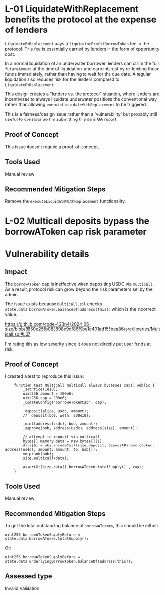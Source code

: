 # L-01 LiquidateWithReplacement benefits the protocol at the expense of lenders

`LiquidateByReplacement` pays a `liquidatorProfitBorrowToken` fee to the protocol. This fee is essentially carried by lenders in the form of opportunity cost.

In a normal liquidation of an underwater borrower, lenders can claim the full `futureAmount` at the time of liquidation, and earn interest by re-lending those funds immediately, rather than having to wait for the due date. A regular liquidation also reduces risk for the lenders compared to `LiquidateByReplacement`.

This design creates a "lenders vs. the protocol" situation, where lenders are incentivized to always liquidate underwater positions the conventional way rather than allowing `executeLiquidateWithReplacement` to be triggered.

This is a fairness/design issue rather than a 'vulnerability' but probably still useful to consider so I'm submitting this as a QA report.

## Proof of Concept

This issue doesn't require a proof-of-concept. 

## Tools Used

Manual review

## Recommended Mitigation Steps

Remove the `executeLiquidateWithReplacement` functionality.

# L-02 Multicall deposits bypass the borrowAToken cap risk parameter

# Vulnerability details

## Impact
The `borrowAToken` cap is ineffective when depositing USDC via `multicall`. As a result, protocol risk can grow beyond the risk parameters set by the admin.

The issue exists because `Multicall.sol` checks `state.data.borrowAToken.balanceOf(address(this))` which is the incorrect value.

https://github.com/code-423n4/2024-06-size/blob/8850e25fb088898e9cf86f9be1c401ad155bea86/src/libraries/Multicall.sol#L37

I'm rating this as low severity since it does not directly put user funds at risk.

## Proof of Concept

I created a test to reproduce this issue:

```
    function test_Multicall_multicall_always_bypasses_cap() public {
        _setPrice(1e18);
        uint256 amount = 100e6;
        uint256 cap = 100e6;
        _updateConfig("borrowATokenCap", cap);

        _deposit(alice, usdc, amount);
        // _deposit(bob, weth, 200e18);

        _mint(address(usdc), bob, amount);
        _approve(bob, address(usdc), address(size), amount);

        // attempt to reposit via multicall
        bytes[] memory data = new bytes[](1);
        data[0] = abi.encodeCall(size.deposit, DepositParams({token: address(usdc), amount: amount, to: bob}));
        vm.prank(bob);
        size.multicall(data);

        assertGt(size.data().borrowAToken.totalSupply() , cap);        
    }
```


## Tools Used

Manual review

## Recommended Mitigation Steps

 To get the total outstanding balance of `borrowATokens`, this should be either:

```
uint256 borrowATokenSupplyBefore = state.data.borrowAToken.totalSupply();
```

Or:

```
uint256 borrowATokenSupplyBefore = state.data.underlyingBorrowToken.balanceOf(address(this));
```

## Assessed type

Invalid Validation